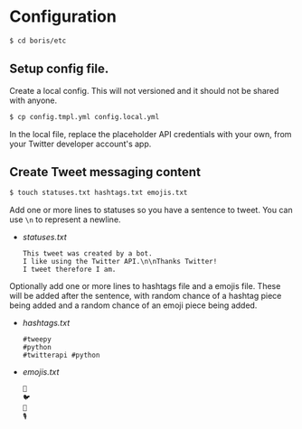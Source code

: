 
# Configuration


```bash
$ cd boris/etc
```

## Setup config file.

Create a local config. This will not versioned and it should not be shared with anyone.

```bash
$ cp config.tmpl.yml config.local.yml
```

In the local file, replace the placeholder API credentials with your own, from your Twitter developer account's app.


## Create Tweet messaging content


```bash
$ touch statuses.txt hashtags.txt emojis.txt
```

Add one or more lines to statuses so you have a sentence to tweet. You can use `\n` to represent a newline.

- _statuses.txt_
    ```
    This tweet was created by a bot.
    I like using the Twitter API.\n\nThanks Twitter!
    I tweet therefore I am.
    ```

Optionally add one or more lines to hashtags file and a emojis file. These will be added after the sentence, with random chance of a hashtag piece being added and a random chance of an emoji piece being added.

- _hashtags.txt_
    ```
    #tweepy
    #python
    #twitterapi #python
    ```
- _emojis.txt_
    ```
    🐯
    🐦
    🤖
    🎙️
    ```
